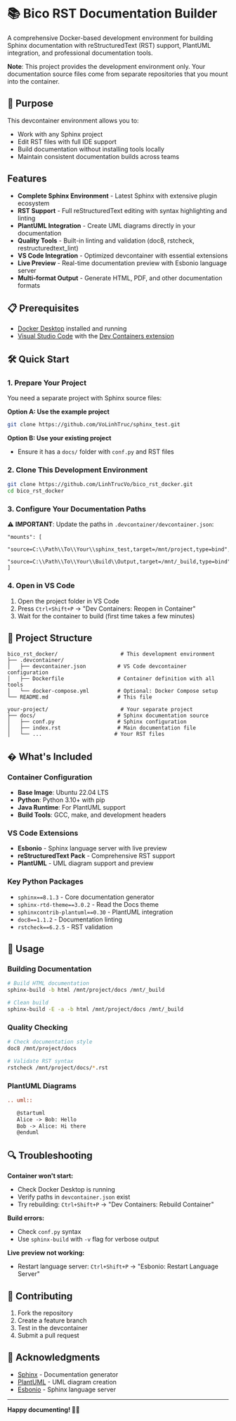 # 📚 Bico RST Documentation Builder

A comprehensive Docker-based development environment for building Sphinx documentation with reStructuredText (RST) support, PlantUML integration, and professional documentation tools.

**Note**: This project provides the development environment only. Your documentation source files come from separate repositories that you mount into the container.

## 🎯 Purpose

This devcontainer environment allows you to:
- Work with any Sphinx project
- Edit RST files with full IDE support
- Build documentation without installing tools locally
- Maintain consistent documentation builds across teams

##  Features

- **Complete Sphinx Environment** - Latest Sphinx with extensive plugin ecosystem
- **RST Support** - Full reStructuredText editing with syntax highlighting and linting
- **PlantUML Integration** - Create UML diagrams directly in your documentation
- **Quality Tools** - Built-in linting and validation (doc8, rstcheck, restructuredtext_lint)
- **VS Code Integration** - Optimized devcontainer with essential extensions
- **Live Preview** - Real-time documentation preview with Esbonio language server
- **Multi-format Output** - Generate HTML, PDF, and other documentation formats

## 📋 Prerequisites

- [Docker Desktop](https://www.docker.com/products/docker-desktop) installed and running
- [Visual Studio Code](https://code.visualstudio.com/) with the [Dev Containers extension](https://marketplace.visualstudio.com/items?itemName=ms-vscode-remote.remote-containers)

## 🛠️ Quick Start

### 1. Prepare Your Project

You need a separate project with Sphinx source files:

**Option A: Use the example project**
```bash
git clone https://github.com/VoLinhTruc/sphinx_test.git
```

**Option B: Use your existing project**
- Ensure it has a `docs/` folder with `conf.py` and RST files

### 2. Clone This Development Environment

```bash
git clone https://github.com/LinhTrucVo/bico_rst_docker.git
cd bico_rst_docker
```

### 3. Configure Your Documentation Paths

⚠️ **IMPORTANT**: Update the paths in `.devcontainer/devcontainer.json`:

```jsonc
"mounts": [
  "source=C:\\Path\\To\\Your\\sphinx_test,target=/mnt/project,type=bind",
  "source=C:\\Path\\To\\Your\\Build\\Output,target=/mnt/_build,type=bind"
]
```

### 4. Open in VS Code

1. Open the project folder in VS Code
2. Press `Ctrl+Shift+P` → "Dev Containers: Reopen in Container"
3. Wait for the container to build (first time takes a few minutes)

## 📁 Project Structure

```
bico_rst_docker/                    # This development environment
├── .devcontainer/
│   ├── devcontainer.json          # VS Code devcontainer configuration
│   ├── Dockerfile                 # Container definition with all tools
│   └── docker-compose.yml         # Optional: Docker Compose setup
└── README.md                      # This file

your-project/                       # Your separate project
├── docs/                          # Sphinx documentation source
│   ├── conf.py                    # Sphinx configuration
│   ├── index.rst                  # Main documentation file
│   └── ...                       # Your RST files
```

## � What's Included

### Container Configuration
- **Base Image**: Ubuntu 22.04 LTS
- **Python**: Python 3.10+ with pip
- **Java Runtime**: For PlantUML support
- **Build Tools**: GCC, make, and development headers

### VS Code Extensions
- **Esbonio** - Sphinx language server with live preview
- **reStructuredText Pack** - Comprehensive RST support
- **PlantUML** - UML diagram support and preview

### Key Python Packages
- `sphinx==8.1.3` - Core documentation generator
- `sphinx-rtd-theme==3.0.2` - Read the Docs theme
- `sphinxcontrib-plantuml==0.30` - PlantUML integration
- `doc8==1.1.2` - Documentation linting
- `rstcheck==6.2.5` - RST validation

## 📖 Usage

### Building Documentation

```bash
# Build HTML documentation
sphinx-build -b html /mnt/project/docs /mnt/_build

# Clean build
sphinx-build -E -a -b html /mnt/project/docs /mnt/_build
```

### Quality Checking

```bash
# Check documentation style
doc8 /mnt/project/docs

# Validate RST syntax
rstcheck /mnt/project/docs/*.rst
```

### PlantUML Diagrams

```rst
.. uml::

   @startuml
   Alice -> Bob: Hello
   Bob -> Alice: Hi there
   @enduml
```

## 🔍 Troubleshooting

**Container won't start:**
- Check Docker Desktop is running
- Verify paths in `devcontainer.json` exist
- Try rebuilding: `Ctrl+Shift+P` → "Dev Containers: Rebuild Container"

**Build errors:**
- Check `conf.py` syntax
- Use `sphinx-build` with `-v` flag for verbose output

**Live preview not working:**
- Restart language server: `Ctrl+Shift+P` → "Esbonio: Restart Language Server"

## 🤝 Contributing

1. Fork the repository
2. Create a feature branch
3. Test in the devcontainer
4. Submit a pull request

## 🙏 Acknowledgments

- [Sphinx](https://www.sphinx-doc.org/) - Documentation generator
- [PlantUML](https://plantuml.com/) - UML diagram creation
- [Esbonio](https://github.com/swyddfa/esbonio) - Sphinx language server

---

**Happy documenting! 📝✨**
